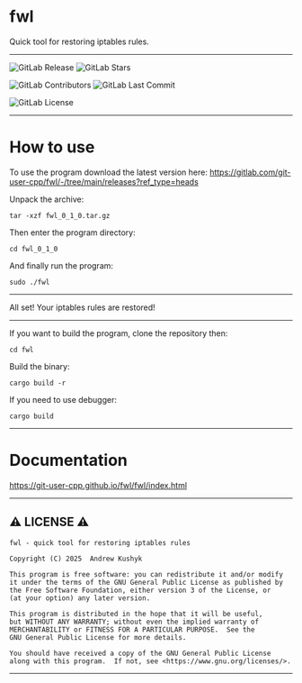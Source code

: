 # fwl

Quick tool for restoring iptables rules.

---

![GitLab Release](https://img.shields.io/gitlab/v/release/git-user-cpp%2Ffwl?display_name=release&date_order_by=released_at&style=flat-square&logo=gitlab)
![GitLab Stars](https://img.shields.io/gitlab/stars/git-user-cpp%2Ffwl?style=flat-square&logo=gitlab)

![GitLab Contributors](https://img.shields.io/gitlab/contributors/git-user-cpp%2Ffwl?style=flat-square&logo=gitlab) ![GitLab Last Commit](https://img.shields.io/gitlab/last-commit/git-user-cpp%2Ffwl?style=flat-square&logo=gitlab)

![GitLab License](https://img.shields.io/gitlab/license/git-user-cpp%2Ffwl?style=flat-square&logo=gitlab)

---

# How to use

To use the program download the latest version here: https://gitlab.com/git-user-cpp/fwl/-/tree/main/releases?ref_type=heads

Unpack the archive:
```
tar -xzf fwl_0_1_0.tar.gz
```
Then enter the program directory:
```
cd fwl_0_1_0
```
And finally run the program:
```
sudo ./fwl
```

---

All set! Your iptables rules are restored!

---

If you want to build the program, clone the repository then:
```
cd fwl
```
Build the binary:
```
cargo build -r
```
If you need to use debugger:
```
cargo build
```

---

# Documentation
https://git-user-cpp.github.io/fwl/fwl/index.html

---

## ⚠️ LICENSE ⚠️

    fwl - quick tool for restoring iptables rules

    Copyright (C) 2025  Andrew Kushyk

    This program is free software: you can redistribute it and/or modify
    it under the terms of the GNU General Public License as published by
    the Free Software Foundation, either version 3 of the License, or
    (at your option) any later version.

    This program is distributed in the hope that it will be useful,
    but WITHOUT ANY WARRANTY; without even the implied warranty of
    MERCHANTABILITY or FITNESS FOR A PARTICULAR PURPOSE.  See the
    GNU General Public License for more details.

    You should have received a copy of the GNU General Public License
    along with this program.  If not, see <https://www.gnu.org/licenses/>.

---
